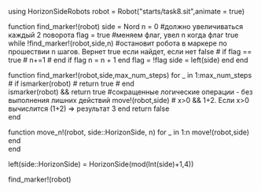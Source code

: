 using HorizonSideRobots
robot = Robot("starts/task8.sit",animate = true)

function find_marker!(robot)
    side = Nord
    n = 0 #должно увеличиваться каждый 2 поворота
    flag = true #меняем флаг, увел n когда флаг true
    while !find_marker!(robot,side,n) #остановит робота в маркере по прошествии n шагов. Вернет true если найдет, если нет false
        # if flag == true
        #     n+=1
        # end
        if flag
            n = n + 1
        end
        flag  = !flag
        side = left(side)
    end
end

function  find_marker!(robot,side,max_num_steps)
    for _ in 1:max_num_steps
        # if ismarker(robot)
        #     return true
        # end            
        ismarker(robot) && return true #сокращенные логические операции - без выполнения лишних действий
        move!(robot,side)              # x>0 && 1+2. Если x>0 вычислится (1+2)  =>  результат 3
    end
    return false            
end

function move_n!(robot, side::HorizonSide, n)
    for _ in 1:n
        move!(robot,side)
    end    
end

left(side::HorizonSide) = HorizonSide(mod(Int(side)+1,4))

find_marker!(robot)
